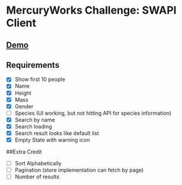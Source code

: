 # MercuryWorks Challenge: SWAPI Client

## [Demo](https://focused-bartik-3cc2f5.netlify.com/)

## Requirements

- [x] Show first 10 people
- [x] Name
- [x] Height
- [x] Mass
- [x] Gender
- [ ] Species (UI working, but not hitting API for species information)
- [x] Search by name
- [x] Search loading
- [x] Search result looks like default list
- [x] Empty State with warning icon

##Extra Credit

- [ ] Sort Alphabetically
- [ ] Pagination (store implementation can fetch by page)
- [ ] Number of results
